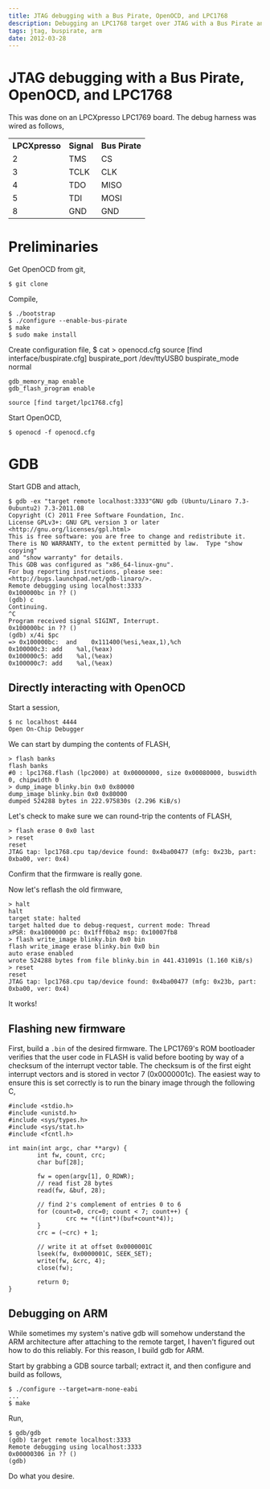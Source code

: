 ```yaml
---
title: JTAG debugging with a Bus Pirate, OpenOCD, and LPC1768
description: Debugging an LPC1768 target over JTAG with a Bus Pirate and OpenOCD
tags: jtag, buspirate, arm
date: 2012-03-28
---
```


# JTAG debugging with a Bus Pirate, OpenOCD, and LPC1768

This was done on an LPCXpresso LPC1769 board.
The debug harness was wired as follows,

<table>
	<tr><th>LPCXpresso</th> <th>Signal</th> <th>Bus Pirate</th></tr>
	<tr><td>2</td>  <td>TMS</td>  <td>CS</td></tr>
	<tr><td>3</td>  <td>TCLK</td> <td>CLK</td></tr>
	<tr><td>4</td>  <td>TDO</td>  <td>MISO</td></tr>
	<tr><td>5</td>  <td>TDI</td>  <td>MOSI</td></tr>
	<tr><td>8</td>  <td>GND</td>  <td>GND</td></tr>
<table>

# Preliminaries
Get OpenOCD from git,

	$ git clone

Compile,

	$ ./bootstrap
	$ ./configure --enable-bus-pirate
	$ make
	$ sudo make install
	
Create configuration file,
	$ cat > openocd.cfg
	source [find interface/buspirate.cfg]
	buspirate_port /dev/ttyUSB0
	buspirate_mode normal
	
	gdb_memory_map enable
	gdb_flash_program enable
	
	source [find target/lpc1768.cfg]

Start OpenOCD,

	$ openocd -f openocd.cfg
	
# GDB
Start GDB and attach,

	$ gdb -ex "target remote localhost:3333"GNU gdb (Ubuntu/Linaro 7.3-0ubuntu2) 7.3-2011.08
	Copyright (C) 2011 Free Software Foundation, Inc.
	License GPLv3+: GNU GPL version 3 or later <http://gnu.org/licenses/gpl.html>
	This is free software: you are free to change and redistribute it.
	There is NO WARRANTY, to the extent permitted by law.  Type "show copying"
	and "show warranty" for details.
	This GDB was configured as "x86_64-linux-gnu".
	For bug reporting instructions, please see:
	<http://bugs.launchpad.net/gdb-linaro/>.
	Remote debugging using localhost:3333
	0x100000bc in ?? ()
	(gdb) c
	Continuing.
	^C
	Program received signal SIGINT, Interrupt.
	0x100000bc in ?? ()
	(gdb) x/4i $pc
	=> 0x100000bc:	and    0x111400(%esi,%eax,1),%ch
	0x100000c3:	add    %al,(%eax)
	0x100000c5:	add    %al,(%eax)
	0x100000c7:	add    %al,(%eax)

## Directly interacting with OpenOCD
Start a session,

	$ nc localhost 4444
	Open On-Chip Debugger
	
We can start by dumping the contents of FLASH,

	> flash banks
	flash banks
    #0 : lpc1768.flash (lpc2000) at 0x00000000, size 0x00080000, buswidth 0, chipwidth 0
	> dump_image blinky.bin 0x0 0x80000
	dump_image blinky.bin 0x0 0x80000
	dumped 524288 bytes in 222.975830s (2.296 KiB/s)
	
Let's check to make sure we can round-trip the contents of FLASH,

	> flash erase 0 0x0 last
	> reset
	reset
	JTAG tap: lpc1768.cpu tap/device found: 0x4ba00477 (mfg: 0x23b, part: 0xba00, ver: 0x4)
	
Confirm that the firmware is really gone.

Now let's reflash the old firmware,

	> halt
	halt
	target state: halted
	target halted due to debug-request, current mode: Thread 
	xPSR: 0xa1000000 pc: 0x1fff0ba2 msp: 0x10007fb8
	> flash write_image blinky.bin 0x0 bin
	flash write_image erase blinky.bin 0x0 bin
	auto erase enabled
	wrote 524288 bytes from file blinky.bin in 441.431091s (1.160 KiB/s)	
	> reset
	reset
	JTAG tap: lpc1768.cpu tap/device found: 0x4ba00477 (mfg: 0x23b, part: 0xba00, ver: 0x4)

It works!

## Flashing new firmware

First, build a `.bin` of the desired firmware. The LPC1769's ROM
bootloader verifies that the user code in FLASH is valid before
booting by way of a checksum of the interrupt vector table. The
checksum is of the first eight interrupt vectors and is stored in
vector 7 (0x0000001c). The easiest way to ensure this is set correctly
is to run the binary image through the following C,

	#include <stdio.h>
    #include <unistd.h>
    #include <sys/types.h>
    #include <sys/stat.h>
    #include <fcntl.h>
	
	int main(int argc, char **argv) {
            int fw, count, crc;
            char buf[28];
    
            fw = open(argv[1], O_RDWR);
            // read fist 28 bytes
            read(fw, &buf, 28);
    
            // find 2's complement of entries 0 to 6
            for (count=0, crc=0; count < 7; count++) {
                    crc += *((int*)(buf+count*4));
            }
            crc = (~crc) + 1;
    
            // write it at offset 0x0000001C 
            lseek(fw, 0x0000001C, SEEK_SET);
            write(fw, &crc, 4);
            close(fw);
    
            return 0;
    }

## Debugging on ARM

While sometimes my system's native gdb will somehow understand the ARM
architecture after attaching to the remote target, I haven't figured
out how to do this reliably. For this reason, I build gdb for
ARM.

Start by grabbing a GDB source tarball; extract it, and then configure
and build as follows,

	$ ./configure --target=arm-none-eabi
	...
	$ make
	
Run,

	$ gdb/gdb
	(gdb) target remote localhost:3333
	Remote debugging using localhost:3333
	0x00000306 in ?? ()
	(gdb) 
	
Do what you desire.



